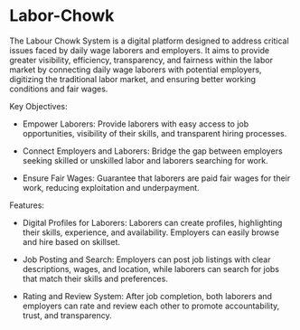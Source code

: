 # Labor-Chowk
The Labour Chowk System is a digital platform designed to address critical issues faced by daily wage laborers and employers. It aims to provide greater visibility, efficiency, transparency, and fairness within the labor market by connecting daily wage laborers with potential employers, digitizing the traditional labor market, and ensuring better working conditions and fair wages.

Key Objectives:

  * Empower Laborers: Provide laborers with easy access to job opportunities, visibility of their skills, and transparent hiring processes.

  * Connect Employers and Laborers: Bridge the gap between employers seeking skilled or unskilled labor and laborers searching for work.

  * Ensure Fair Wages: Guarantee that laborers are paid fair wages for their work, reducing exploitation and underpayment.

Features:

  * Digital Profiles for Laborers: Laborers can create profiles, highlighting their skills, experience, and availability. Employers can easily browse and hire based on skillset.

  * Job Posting and Search: Employers can post job listings with clear descriptions, wages, and location, while laborers can search for jobs that match their skills and preferences.

  * Rating and Review System: After job completion, both laborers and employers can rate and review each other to promote accountability, trust, and transparency.
